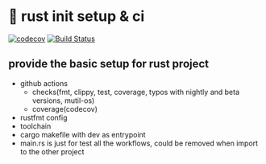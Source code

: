# 🦀 rust init setup & ci

[![codecov](https://codecov.io/gh/ben1009/init-conf/branch/master/graph/badge.svg)](https://codecov.io/gh/ben1009/init-conf)
[![Build Status](https://github.com/ben1009/init-conf/workflows/check/badge.svg)](https://github.com/ben1009/init-conf/actions?query=workflow:check)

## provide the basic setup for rust project

- github actions
  - checks(fmt, clippy, test, coverage, typos with nightly and beta versions, mutil-os)
  - coverage(codecov)
- rustfmt config
- toolchain
- cargo makefile with dev as entrypoint
- main.rs is just for test all the workflows, could be removed when import to the other project
